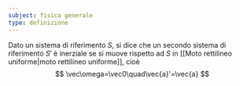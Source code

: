 ```yaml
---
subject: fisica generale
type: definizione
---
```

Dato un sistema di riferimento $S$, si dice che un secondo sistema di riferimento $S'$ è inerziale se si muove rispetto ad $S$ in [[Moto rettilineo uniforme|moto rettilineo uniforme]], cioè 
$$
\vec\omega=\vec0\quad\vec{a}'=\vec{a}
$$